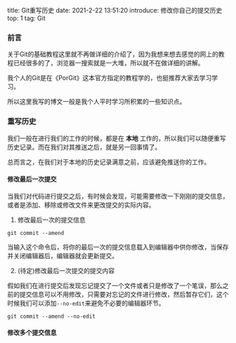 title: Git重写历史
date: 2021-2-22 13:51:20
introduce: 修改你自己的提交历史
top: 1
tag: Git

### 前言
关于Git的基础教程这里就不再做详细的介绍了，因为我想来想去感觉的网上的教程已经很多的了，浏览器一搜索就是一大堆，所以就不在做详细的讲解。

我个人的Git是在《PorGit》这本官方指定的教程学的，也挺推荐大家去学习学习。

所以这里我写的博文一般是我个人平时学习所积累的一些知识点。

### 重写历史
我们一般在进行我们的工作的时候，都是在 **本地** 工作的，所以我们可以随便重写历史记录。而在我们对其推送之后，就是另一回事情了。

总而言之，在我们对于本地的历史记录满意之前，应该避免推送你的工作。

#### 修改最后一次提交
当我们对代码进行提交之后，有时候会发现，可能需要修改一下刚刚的提交信息，或者是添加、移除或修改文件来更改提交的实际内容。

1. 修改最后一次的提交信息

```Git
git commit --amend
```

当输入这个命令后，将你的最后一次的提交信息载入到编辑器中供你修改，当保存并关闭编辑器后，编辑器就会更新提交。

2. (待定)修改最后一次提交的提交内容

假如我们在进行提交后发现忘记提交了一个文件或者只是修改了一个笔误，那么之前的提交信息可以不用修改，只需要对忘记的文件进行修改，然后暂存它们，这个时候我们可以添加`--no-edit`来避免不必要的编辑器环节。

```Git
git commit --amend --no-edit
```
 
#### 修改多个提交信息

